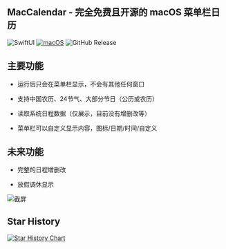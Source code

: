 ## MacCalendar - 完全免费且开源的 macOS 菜单栏日历

![SwiftUI](https://img.shields.io/badge/SwiftUI-EC662F?style=flat&logo=swift&logoColor=white)
[![macOS](https://img.shields.io/badge/macOS-14.0+-green.svg)](https://github.com/bylinxx/MacCalendar/releases/latest)
![GitHub Release](https://img.shields.io/github/v/release/bylinxx/MacCalendar)


## 主要功能

- 运行后只会在菜单栏显示，不会有其他任何窗口

- 支持中国农历、24节气、大部分节日（公历或农历）

- 读取系统日程数据（仅展示，目前没有增删改等）

- 菜单栏可以自定义显示内容，图标/日期/时间/自定义

## 未来功能

- 完整的日程增删改

- 放假调休显示

![截屏](https://github.com/user-attachments/assets/5a2185bb-9881-401f-8c3d-63692e582ab1)

## Star History

[![Star History Chart](https://api.star-history.com/svg?repos=bylinxx/MacCalendar&type=Timeline)](https://www.star-history.com/#bylinxx/MacCalendar&Timeline)
